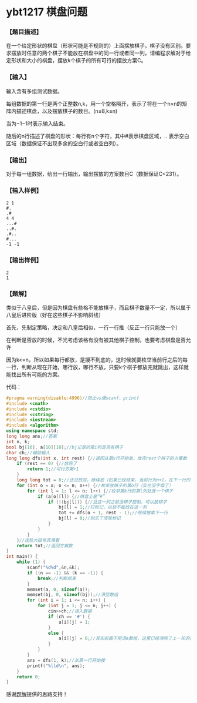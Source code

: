 # ybt1217 棋盘问题

### 【题目描述】

在一个给定形状的棋盘（形状可能是不规则的）上面摆放棋子，棋子没有区别。要求摆放时任意的两个棋子不能放在棋盘中的同一行或者同一列，请编程求解对于给定形状和大小的棋盘，摆放k个棋子的所有可行的摆放方案C。

### 【输入】

输入含有多组测试数据。

每组数据的第一行是两个正整数n,k，用一个空格隔开，表示了将在一个n×n的矩阵内描述棋盘，以及摆放棋子的数目。(n≤8,k≤n)

当为−1−1时表示输入结束。

随后的n行描述了棋盘的形状：每行有n个字符，其中#表示棋盘区域，.. 表示空白区域（数据保证不出现多余的空白行或者空白列）。

### 【输出】

对于每一组数据，给出一行输出，输出摆放的方案数目C（数据保证C<231）。

### 【输入样例】

```
2 1
#.
.#
4 4
...#
..#.
.#..
#...
-1 -1 
```
### 【输出样例】
```
2
1
```

### 【题解】

类似于八皇后，但是因为棋盘有些格不能放棋子，而且棋子数量不一定，所以属于八皇后进阶版（好在这些棋子不影响斜线）

首先，先制定策略，决定和八皇后相似，一行一行推（反正一行只能放一个）

在判断是否放的时候，不光考虑该格有没有被其他棋子控制，也要考虑棋盘是否允许

因为k<=n，所以如果每行都放，是搜不到底的，这时候就要枚举当前行之后的每一行，判断从现在开始，哪行放，哪行不放，只要k个棋子都放完就跳出，这样就能找出所有可能的方案。

代码：

```c++
#pragma warning(disable:4996)//防止vs爆scanf、printf
#include <cmath>
#include <cstdio>
#include <cstring>
#include <iostream>
#include <algorithm>
using namespace std;
long long ans;//答案
int n, k;
bool bj[10], a[10][10];//bj记录的第i列是否有棋子
char ch;//辅助输入
long long dfs(int x, int rest) {//返回从第x行开始放，放完rest个棋子的方案数
    if (rest == 0) {//放完了
        return 1;//可行方案+1
    }
    long long tot = 0;//还没放完，继续放（如果已经结束，当前行为n+1，在下一行的for语句就跳出了）
    for (int o = x; o <= n; o++) {//枚举放棋子的第o行（实在没字母了）
        for (int l = 1; l <= n; l++) {//枚举第k行的第l列处放一个棋子
            if (a[o][l]) {//棋盘上是“#”
                if (!(bj[l])) {//且这一列之前没棋子控制，可以放棋子
                    bj[l] = 1;//打标记，以后不能放在这一列
                    tot += dfs(o + 1, rest - 1);//继续搜索下一行
                    bj[l] = 0;//别忘了清除标记
                }
            }
        }
    }//这些大括号真难看
    return tot;//返回方案数
}
int main() {
    while (1) {
        scanf("%d%d",&n,&k);
        if ((n == -1) && (k == -1)) {
            break;//判断结束
        }
        memset(a, 0, sizeof(a));
        memset(bj, 0, sizeof(bj));//清空数组
        for (int i = 1; i <= n; i++) {
            for (int j = 1; j <= n; j++) {
                cin>>ch;//读入数据
                if (ch == '#') {
                    a[i][j] = 1;
                }
                else {
                    a[i][j] = 0;//其实前面不用清a数组，这里已经消除了上一轮的影响
                }
            }
        }
        ans = dfs(1, k);//从第一行开始搜
        printf("%lld\n", ans);
    }
    return 0;
}
```



感谢[题解](https://blog.csdn.net/u011815404/article/details/80282634)提供的思路支持！